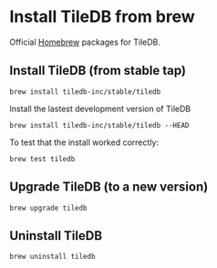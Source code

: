 # Install TileDB from brew

Official [Homebrew](https://brew.sh/) packages for TileDB.

## Install TileDB (from stable tap)

```
brew install tiledb-inc/stable/tiledb
```

Install the lastest development version of TileDB

```
brew install tiledb-inc/stable/tiledb --HEAD
```

To test that the install worked correctly:

```
brew test tiledb
```

## Upgrade TileDB (to a new version)

```
brew upgrade tiledb
```

## Uninstall TileDB

```
brew uninstall tiledb
```
